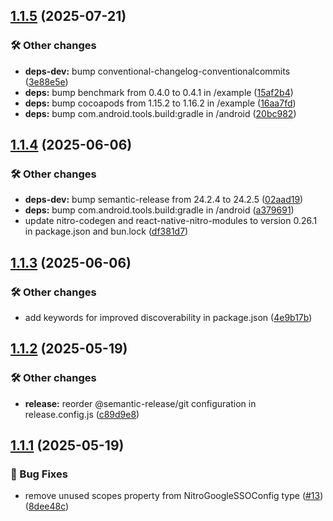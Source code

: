 ## [1.1.5](https://github.com/patrickkabwe/react-native-nitro-google-sso/compare/v1.1.4...v1.1.5) (2025-07-21)

### 🛠️ Other changes

* **deps-dev:** bump conventional-changelog-conventionalcommits ([3e88e5e](https://github.com/patrickkabwe/react-native-nitro-google-sso/commit/3e88e5e721795982d3720f750a8ef8f45f8b7395))
* **deps:** bump benchmark from 0.4.0 to 0.4.1 in /example ([15af2b4](https://github.com/patrickkabwe/react-native-nitro-google-sso/commit/15af2b40c98f789f4eaa2cb1b957acd85a5b7902))
* **deps:** bump cocoapods from 1.15.2 to 1.16.2 in /example ([16aa7fd](https://github.com/patrickkabwe/react-native-nitro-google-sso/commit/16aa7fd1ad27a843bdc2bba74a6fe03dff3f4414))
* **deps:** bump com.android.tools.build:gradle in /android ([20bc982](https://github.com/patrickkabwe/react-native-nitro-google-sso/commit/20bc98235655833df340e99d51e3c8b3abfea3da))

## [1.1.4](https://github.com/patrickkabwe/react-native-nitro-google-sso/compare/v1.1.3...v1.1.4) (2025-06-06)

### 🛠️ Other changes

* **deps-dev:** bump semantic-release from 24.2.4 to 24.2.5 ([02aad19](https://github.com/patrickkabwe/react-native-nitro-google-sso/commit/02aad192e1151bc06ead9a811c94728367133928))
* **deps:** bump com.android.tools.build:gradle in /android ([a379691](https://github.com/patrickkabwe/react-native-nitro-google-sso/commit/a379691076666a4340fdea1b11c05f3473d07524))
* update nitro-codegen and react-native-nitro-modules to version 0.26.1 in package.json and bun.lock ([df381d7](https://github.com/patrickkabwe/react-native-nitro-google-sso/commit/df381d735ad4aef350b18f805352a601dd00a234))

## [1.1.3](https://github.com/patrickkabwe/react-native-nitro-google-sso/compare/v1.1.2...v1.1.3) (2025-06-06)

### 🛠️ Other changes

* add keywords for improved discoverability in package.json ([4e9b17b](https://github.com/patrickkabwe/react-native-nitro-google-sso/commit/4e9b17bc8d8e05bbb57697d2b784b0bf43c696a7))

## [1.1.2](https://github.com/patrickkabwe/react-native-nitro-google-sso/compare/v1.1.1...v1.1.2) (2025-05-19)

### 🛠️ Other changes

* **release:** reorder @semantic-release/git configuration in release.config.js ([c89d9e8](https://github.com/patrickkabwe/react-native-nitro-google-sso/commit/c89d9e87ba17d25c008281b6a106b2f8238e219b))

## [1.1.1](https://github.com/patrickkabwe/react-native-nitro-google-sso/compare/v1.1.0...v1.1.1) (2025-05-19)

### 🐛 Bug Fixes

* remove unused scopes property from NitroGoogleSSOConfig type ([#13](https://github.com/patrickkabwe/react-native-nitro-google-sso/issues/13)) ([8dee48c](https://github.com/patrickkabwe/react-native-nitro-google-sso/commit/8dee48c51f1bdb762b31270455748873215e6ee5))
